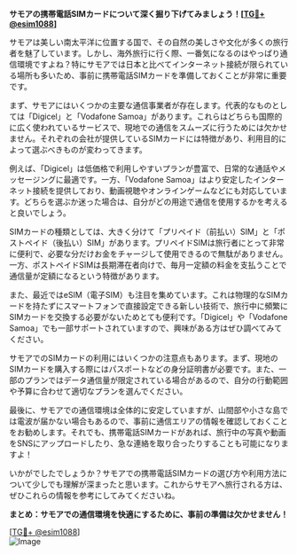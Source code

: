 **サモアの携帯電話SIMカードについて深く掘り下げてみましょう！[[TG💪+ @esim1088](https://t.me/s/esim1088)]**

サモアは美しい南太平洋に位置する国で、その自然の美しさや文化が多くの旅行者を魅了しています。しかし、海外旅行に行く際、一番気になるのはやっぱり通信環境ですよね？特にサモアでは日本と比べてインターネット接続が限られている場所も多いため、事前に携帯電話SIMカードを準備しておくことが非常に重要です。

まず、サモアにはいくつかの主要な通信事業者が存在します。代表的なものとしては「Digicel」と「Vodafone Samoa」があります。これらはどちらも国際的に広く使われているサービスで、現地での通信をスムーズに行うためには欠かせません。それぞれの会社が提供しているSIMカードには特徴があり、利用目的によって選ぶべきものが変わってきます。

例えば、「Digicel」は低価格で利用しやすいプランが豊富で、日常的な通話やメッセージングに最適です。一方、「Vodafone Samoa」はより安定したインターネット接続を提供しており、動画視聴やオンラインゲームなどにも対応しています。どちらを選ぶか迷った場合は、自分がどの用途で通信を使用するかを考えると良いでしょう。

SIMカードの種類としては、大きく分けて「プリペイド（前払い）SIM」と「ポストペイド（後払い）SIM」があります。プリペイドSIMは旅行者にとって非常に便利で、必要な分だけお金をチャージして使用できるので無駄がありません。一方、ポストペイドSIMは長期滞在者向けで、毎月一定額の料金を支払うことで通信量が定額になるという特徴があります。

また、最近ではeSIM（電子SIM）も注目を集めています。これは物理的なSIMカードを持たずにスマートフォンで直接設定できる新しい技術で、旅行中に頻繁にSIMカードを交換する必要がないためとても便利です。「Digicel」や「Vodafone Samoa」でも一部サポートされていますので、興味がある方はぜひ調べてみてください。

サモアでのSIMカードの利用にはいくつかの注意点もあります。まず、現地のSIMカードを購入する際にはパスポートなどの身分証明書が必要です。また、一部のプランではデータ通信量が限定されている場合があるので、自分の行動範囲や予算に合わせて適切なプランを選んでください。

最後に、サモアでの通信環境は全体的に安定していますが、山間部や小さな島では電波が届かない場合もあるので、事前に通信エリアの情報を確認しておくことをお勧めします。それでも、携帯電話SIMカードがあれば、旅行中の写真や動画をSNSにアップロードしたり、急な連絡を取り合ったりすることも可能になりますよ！

いかがでしたでしょうか？サモアでの携帯電話SIMカードの選び方や利用方法について少しでも理解が深まったと思います。これからサモアへ旅行される方は、ぜひこれらの情報を参考にしてみてくださいね。

**まとめ：サモアでの通信環境を快適にするために、事前の準備は欠かせません！**

[[TG💪+ @esim1088](https://t.me/s/esim1088)]  
![Image](https://i.postimg.cc/Y0z9fWf4/image.png)